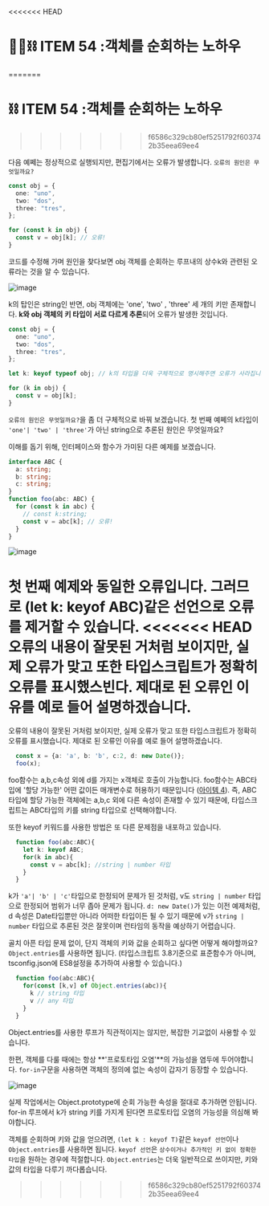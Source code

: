 <<<<<<< HEAD
# 👯‍♀⛓️ ITEM 54 :객체를 순회하는 노하우
=======
# ⛓️ ITEM 54 :객체를 순회하는 노하우
>>>>>>> f6586c329cb80ef5251792f603742b35eea69ee4

다음 예쩨는 정상적으로 실행되지만, 편집기에서는 오류가 발생합니다. `오류의 원인은 무엇일까요?`

```ts
const obj = {
  one: "uno",
  two: "dos",
  three: "tres",
};

for (const k in obj) {
  const v = obj[k]; // 오류!
}
```

코드를 수정해 가며 원인을 찾다보면 obj 객체를 순회하는 루프내의 상수k와 관련된 오류라는 것을 알 수 있습니다.

![image](https://github.com/Pyotato/effective_typescript/assets/102423086/939aa468-d26a-4d33-a347-75f1e6903533)

k의 탑인은 string인 반면, obj 객체에는 'one', 'two' , 'three' 세 개의 키만 존재합니다. **k와 obj 객체의 키 타입이 서로 다르게 추론**되어 오류가 발생한 것입니다.

```ts
const obj = {
  one: "uno",
  two: "dos",
  three: "tres",
};

let k: keyof typeof obj; // k의 타입을 더욱 구체적으로 명시해주면 오류가 사라집니다.

for (k in obj) {
  const v = obj[k];
}
```

`오류의 원인은 무엇일까요?`을 좀 더 구체적으로 바꿔 보겠습니다. 첫 번째 예쩨의 k타입이 `'one'| 'two' | 'three'`가 아닌 string으로 추론된 원인은 무엇일까요?

이해를 돕기 위해, 인터페이스와 함수가 가미된 다른 예제를 보겠습니다.

```ts
interface ABC {
  a: string;
  b: string;
  c: string;
}
function foo(abc: ABC) {
  for (const k in abc) {
    // const k:string;
    const v = abc[k]; // 오류!
  }
}
```

![image](https://github.com/Pyotato/effective_typescript/assets/102423086/40841f90-6229-4dbf-b820-7b50cdd38788)

첫 번째 예제와 동일한 오류입니다. 그러므로 (let k: keyof ABC)같은 선언으로 오류를 제거할 수 있습니다.
<<<<<<< HEAD
오류의 내용이 잘못된 거처럼 보이지만, 실제 오류가 맞고 또한 타입스크립트가 정확히 오류를 표시했스빈다. 제대로 된 오류인 이유를 예로 들어 설명하겠습니다.
=======
오류의 내용이 잘못된 거처럼 보이지만, 실제 오류가 맞고 또한 타입스크립트가 정확히 오류를 표시했습니다. 제대로 된 오류인 이유를 예로 들어 설명하겠습니다.

```ts
  const x = {a: 'a', b: 'b', c:2, d: new Date()};
  foo(x);
```

foo함수는 a,b,c속성 외에 d를 가지는 x객체로 호출이 가능합니다. foo함수는 ABC타입에 '할당 가능한' 어떤 값이든 매개변수로 허용하기 때문입니다 ([아이템 4](https://github.com/Pyotato/effective_typescript/blob/item4/README.md)).
즉, ABC타입에 할당 가능한 객체에는 a,b,c 외에 다른 속성이 존재할 수 있기 때문에, 타입스크립트는 ABC타입의 키를 string 타입으로 선택해야합니다.

또한 keyof 키워드를 사용한 방법은 또 다른 문제점을 내포하고 있습니다. 

```ts
  function foo(abc:ABC){
    let k: keyof ABC;
    for(k in abc){
      const v = abc[k]; //string | number 타입
    }
  }

```

k가 `'a'| 'b' | 'c'`타입으로 한정되어 문제가 된 것처럼, v도 `string | number` 타입으로 한정되어 범위가 너무 좁아 문제가 됩니다. 
`d: new Date()`가 있는 이전 예제처럼, d 속성은 Date타입뿐만 아니라 어떠한 타입이든 될 수 있기 때문에 v가 `string | number` 타입으로 추론된 것은 잘못이며 런타임의 동작을 예상하기 어렵습니다.

골치 아픈 타입 문제 없이, 단지 객체의 키와 값을 순회하고 싶다면 어떻게 해야할까요? `Object.entries`를 사용하면 됩니다. (타입스크립트 3.8기준으로 표준함수가 아니며, tsconfig.json에 ES8설정을 추가하여 사용할 수 있습니다.)

```ts
  function foo(abc:ABC){
    for(const [k,v] of Object.entries(abc)){
      k // string 타입
      v // any 타입
    }
  }

```

Object.entries를 사용한 루프가 직관적이지는 않지만, 복잡한 기교없이 사용할 수 있습니다.

한편, 객체를 다룰 때에는 항상 **'프로토타입 오염'**의 가능성을 염두에 두어야합니다. `for-in`구문을 사용하면 객체의 정의에 없는 속성이 갑자기 등장할 수 있습니다.

![image](https://github.com/Pyotato/effective_typescript/assets/102423086/e9c1d119-302d-47db-bcc0-f1be19556d44)

실제 작업에서는 Object.prototype에 순회 가능한 속성을 절대로 추가하면 안됩니다. 
for-in 루프에서 k가 string 키를 가지게 된다면 프로토타입 오염의 가능성을 의심해 봐야합니다. 

객체를 순회하며 키와 값을 얻으려면, `(let k : keyof T)`같은  `keyof 선언`이나 `Object.entries`를 사용하면 됩니다. 
`keyof 선언`은 `상수이거나 추가적인 키 없이 정확한 타입`을 원하는 경우에 적절합니다.
`Object.entries`는 더욱 일반적으로 쓰이지만, 키와 값의 타입을 다루기 까다롭습니다.

>>>>>>> f6586c329cb80ef5251792f603742b35eea69ee4
